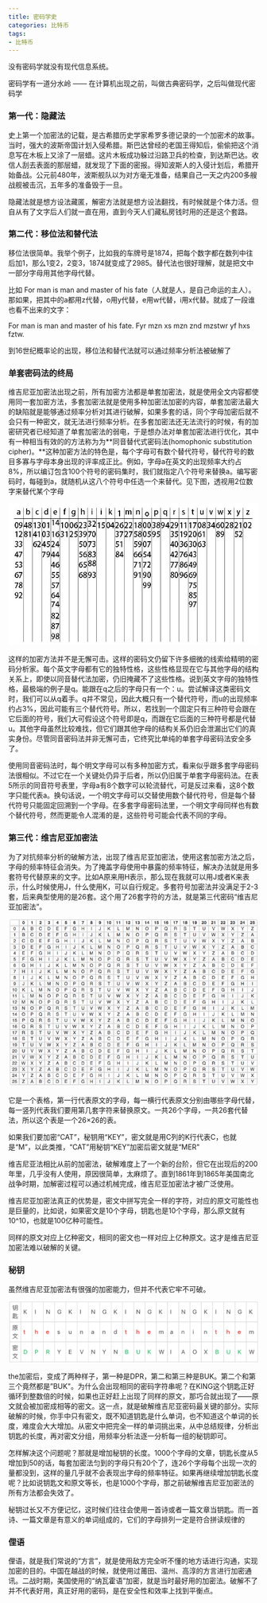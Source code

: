 ```yaml
---
title: 密码学史
categories: 比特币
tags: 
- 比特币
---
```


没有密码学就没有现代信息系统。

<!-- more -->



密码学有一道分水岭 —— 在计算机出现之前，叫做古典密码学，之后叫做现代密码学

### 第一代：隐藏法

史上第一个加密法的记载，是古希腊历史学家希罗多德记录的一个加密术的故事。当时，强大的波斯帝国计划入侵希腊。斯巴达曾经的老国王得知后，偷偷把这个消息写在木板上又涂了一层蜡。这片木板成功躲过沿路卫兵的检查，到达斯巴达。收信人刮去表面的那层蜡，就发现了下面的密报。得知波斯人的入侵计划后，希腊开始备战。公元前480年，波斯舰队以为对方毫无准备，结果自己一天之内200多艘战舰被击沉，五年多的准备毁于一旦。

隐藏法就是想方设法藏匿，解密方法就是想方设法翻找，有时候就是个体力活。但自从有了文字后人们就一直在用，直到今天人们藏私房钱时用的还是这个套路。



### 第二代：移位法和替代法

移位法很简单。我举个例子，比如我的车牌号是1874，把每个数字都在数列中往后加1，那么1变2，2变3，1874就变成了2985。替代法也很好理解，就是把文中一部分字母用其他字母代替。

比如 For man is man and master of his fate（人就是人，是自己命运的主人）。那如果，把其中的a都用z代替，o用y代替，e用w代替，i用x代替。就成了一段谁也看不出来的文字：

For man is man and master of his fate.
Fyr mzn xs mzn znd mzstwr yf hxs fztw.

到16世纪概率论的出现，移位法和替代法就可以通过频率分析法被破解了



### 单套密码法的终局

维吉尼亚加密法出现之前，所有加密方法都是单套加密法，就是使用全文内容都使用同一套加密方法，多套加密法就是使用多种加密法加密的内容，单套加密法最大的缺陷就是能够通过频率分析对其进行破解，如果多套的话，同个字母加密后就不会只有一种密文，就无法进行频率分析。在多套加密法还无法流行的时候，有的加密研究者已经知道了单套加密法的弱电，于是想办法对单套加密法进行优化，其中有一种相当有效的的方法称为为**同音替代式密码法(homophonic substitution cipher)。**这种加密方法的特色是，每个字母可有数个替代符号，替代符号的数目多寡与字母本身出现的评率成正比。例如，字母a在英文的出现频率大约占8%，所以编订包含100个符号的密码集时，我们就指定八个符号来替换a。编写密码时，每碰到a，就随机从这八个符号中任选一个来替代。见下图，透视用2位数字来替代某个字母

![](../images/pic/bitx1.png)

这样的加密方法并不是无懈可击。这样的密码文仍留下许多细微的线索给精明的密码分析家。每个英文字母都有它的独特性格，这些性格显现在它与其他字母的结构关系上，即使以同音替代法加密，仍旧掩藏不了这些性格。说到英文字母的独特性格，最极端的例子是q。能跟在q之后的字母只有一个：u。尝试解译这类密码文时，我们可以从q着手。q并不常见，因此大概只有一个替代符号，而u的出现频率约占3%，因此可能有三个替代符号。所以，若找到一个固定只有三种符号会跟在它后面的符号，我们大可假设这个符号即是q，而跟在它后面的三种符号都是代替u。其他字母虽然比较难找，但它们跟其他字母的结构关系仍旧会泄漏出它们的真实身份。尽管同音密码法并非无懈可击，它终究比单纯的单套字母密码法安全多了。

使用同音密码法时，每个明文字母可以有多种加密方式，看来似乎跟多套字母密码法很相似。不过它在一个关键处仍异于后者，所以仍旧属于单套字母密码法。在表5所示的同音符号表里，字母a有8个数字可以轮流替代，可是反过来看，这8个数字只能代表a。换句话说，一个明文字母可以交替使用数个替代符号，但是每个替代符号只能固定回溯到一个字母。在多套字母密码法里，一个明文字母同样也有数个替代符号，然而更能令人混淆的是，这些符号可能会代表不同的字母。







### 第三代：维吉尼亚加密法

为了对抗频率分析的破解方法，出现了维吉尼亚加密法，使用这套加密方法之后，字母的频率特征会消失。为了掩盖字母使用中暴露的频率特征，解决办法就是用多套符号代替原来的文字。比如A原来用H表示，那么现在我就可以用J或者K来表示，什么时候使用J，什么使用K，可以自行规定。多套符号加密法并没满足于2-3套，后来典型使用的是26套。这个用了26套字符的方法，就是第三代密码“维吉尼亚加密法”。

![](../images/pic/bit1.png)

它是一个表格，第一行代表原文的字母，每一横行代表原文分别由哪些字母代替，每一竖列代表我们要用第几套字符来替换原文。一共26个字母，一共26套代替法，所以这个表是一个26×26的表。

如果我们要加密“CAT”，秘钥用“KEY”，密文就是用C列的K行代表C，也就是“M”，以此类推，“CAT”用秘钥“KEY”加密后密文就是“MER"

维吉尼亚法相比从前的加密法，破解难度上了一个新的台阶，但它在出现后的200年里，几乎没有人使用，原因很简单，太麻烦了。直到1861年到1865年美国南北战争时期，加解密过程可以通过机械完成，维吉尼亚加密法才被广泛使用。

维吉尼亚加密法真正的优势是，密文中拼写完全一样的字符，对应的原文可能性也是巨量的，比如说，如果密文是10个字母，钥匙也是10个字母，那么原文就有10^10，也就是100亿种可能性。

同样的原文对应上亿种密文，相同的密文也一样对应上亿种原文。这才是维吉尼亚加密法难以破解的关键。



### 秘钥

虽然维吉尼亚加密法有很强的加密能力，但并不代表它牢不可破。

![](../images/pic/bit2.png)

the加密后，变成了两种样子，第一种是DPR，第二和第三种是BUK。第二个和第三个竟然都是”BUK"。为什么会出现相同的密码字符串呢？在KING这个钥匙正好循环到整数倍的时候，如果也正好赶上出现了同样的原文，那巧合就出现了——原文就会被加密成相等的密文。这一点，就是破解维吉尼亚密码最关键的部分。实际破解的时候，你手中只有密文，既不知道钥匙是什么单词，也不知道这个单词的长度，难度会大大增加。从密文中把完全一样的单词挑出来，从中总结规律，分析出钥匙的长度，再对密文分组，用频率分析法逐一分析每一组的秘钥即可。

怎样解决这个问题呢？那就是增加秘钥的长度。1000个字母的文章，钥匙长度从5增加到50的话，每套加密法匀到的字母只有20个了，连26个字母每个出现一次的量都没到，这样的量几乎就不会表现出字母的频率特征。如果再继续增加钥匙长度呢？比如说钥匙文和原文等长，也是1000个字母，那之前破解维吉尼亚加密法的所有方法都会失效了。

秘钥过长又不方便记忆，这时候们往往会使用一首诗或者一篇文章当钥匙。而一首诗、一篇文章是有意义的单词组成的，它们的字母排列一定是符合拼读规律的





### 俚语

俚语，就是我们常说的“方言”，就是使用敌方完全听不懂的地方话进行沟通，实现加密的目的。中国在越战的时候，就使用过莆田、温州、高淳的方言进行加密通讯。二战时期，美国使用的“纳瓦霍语”加密，就是当时最好用的加密法。破解不了并不代表好用，真正好用的密码，是在安全性和效率上找到平衡点。



